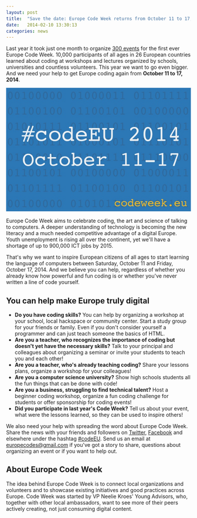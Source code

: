 ```yaml
---
layout: post
title:  "Save the date: Europe Code Week returns from October 11 to 17, 2014"
date:   2014-02-10 13:30:13
categories: news
---
```


Last year it took just one month to organize [300 events](http://codeweek.eu/news/2013/12/01/europe-code-week-2013-infographic.html) for the first ever Europe Code Week. 10,000 participants of all ages in 26 European countries learned about coding at workshops and lectures organized by schools, universities and countless volunteers. This year we want to go even bigger. And we need your help to get Europe coding again from **October 11 to 17, 2014**.

![Europe Code Week 2014 date](/img/codeEU-2014-banner-s.jpg)

Europe Code Week aims to celebrate coding, the art and science of talking to computers. A deeper understanding of technology is becoming the new literacy and a much needed competitive advantage of a digital Europe. Youth unemployment is rising all over the continent, yet we'll have a shortage of up to 900,000 ICT jobs by 2015. 

That's why we want to inspire European citizens of all ages to start learning the language of computers between Saturday, October 11 and Friday, October 17, 2014. And we believe you can help, regardless of whether you already know how powerful and fun coding is or whether you've never written a line of code yourself.

## You can help make Europe truly digital

- **Do you have coding skills?** You can help by organizing a workshop at your school, local hackspace or community center. Start a study group for your friends or family. Even if you don't consider yourself a programmer and can just teach someone the basics of HTML.
- **Are you a teacher, who recognizes the importance of coding but doesn't yet have the necessary skills?** Talk to your principal and colleagues about organizing a seminar or invite your students to teach you and each other! 
- **Are you a teacher, who's already teaching coding?** Share your lessons plans, organize a workshop for your colleagues!
- **Are you a computer science university?** Show high schools students all the fun things that can be done with code! 
- **Are you a business, struggling to find technical talent?** Host a beginner coding workshop, organize a fun coding challenge for students or offer sponsorship for coding events!
- **Did you participate in last year's Code Week?** Tell us about your event, what were the lessons learned, so they can be used to inspire others!

We also need your help with spreading the word about Europe Code Week. Share the news with your friends and followers on [Twitter](https://twitter.com/CodeWeekEU), [Facebook](https://www.facebook.com/codeEU) and elsewhere under the hashtag [#codeEU](https://twitter.com/search?q=%23codeEU&f=realtime). Send us an email at <a href="mailto:{{ site.contact.email }}">europecodes@gmail.com</a> if you've got a story to share, questions about organizing an event or if you want to help out.

## About Europe Code Week

The idea behind Europe Code Week is to connect local organizations and volunteers and to showcase existing initiatives and good practices across Europe. Code Week was started by VP Neelie Kroes' Young Advisors, who, together with other local ambassadors, want to see more of their peers actively creating, not just consuming digital content. 